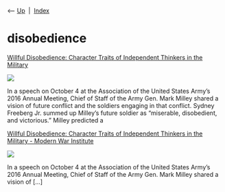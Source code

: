 <div class="nav">

⟵ [Up](index.html)  \|  [Index](index.html)

</div>

# disobedience

<div class="cards">

<div class="card">

<div class="card-title">

[Willful Disobedience: Character Traits of Independent Thinkers in the
Military](https://mwi.westpoint.edu/willful-disobedience-character-traits-independent-thinkers-military/)

</div>

<div class="card-image">

[![](https://mwi.westpoint.edu/wp-content/uploads/2017/02/9619312693_52b2705270_k.jpg?w=1000)](https://mwi.westpoint.edu/willful-disobedience-character-traits-independent-thinkers-military/)

</div>

In a speech on October 4 at the Association of the United States Army’s
2016 Annual Meeting, Chief of Staff of the Army Gen. Mark Milley shared
a vision of future conflict and the soldiers engaging in that conflict.
Sydney Freeberg Jr. summed up Milley’s future soldier as “miserable,
disobedient, and victorious.” Milley predicted a

</div>

<div class="card">

<div class="card-title">

[Willful Disobedience: Character Traits of Independent Thinkers in the
Military - Modern War
Institute](http://mwi.usma.edu/willful-disobedience-character-traits-independent-thinkers-military)

</div>

<div class="card-image">

[![](https://mwi.westpoint.edu/wp-content/uploads/2017/02/9619312693_52b2705270_k.jpg)](http://mwi.usma.edu/willful-disobedience-character-traits-independent-thinkers-military)

</div>

In a speech on October 4 at the Association of the United States Army’s
2016 Annual Meeting, Chief of Staff of the Army Gen. Mark Milley shared
a vision of \[…\]

</div>

</div>
